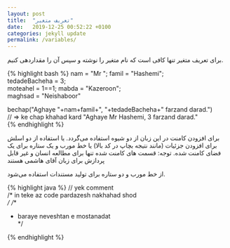 ```yaml
---
layout: post
title:  "تعریف متغیر"
date:   2019-12-25 00:52:22 +0100
categories: jekyll update
permalink: /variables/
---
```

برای تعریف متغیر تنها کافی است که نام متغیر را نوشته و سپس آن را مقداردهی کنیم.      


{% highlight bash %}
nam = "Mr ";
famil = "Hashemi";  
tedadeBacheha = 3;  
moteahel = 1==1;
mabda = "Kazeroon";  
maghsad = "Neishaboor"  
  
bechap("Aghaye "+nam+famil+", "+tedadeBacheha+" farzand darad.")  
// => ke chap khahad kard "Aghaye Mr Hashemi, 3 farzand darad."  
{% endhighlight %} 

برای افزودن کامنت در این زبان از دو شیوه استفاده می‌گردد.  یا استفاده از دو اسلش برای افزودن جزئیات (مانند نتیجه بچاپ در کد بالا) یا خط مورب و یک ستاره برای یک فضای کامنت شده.  توجه: قسمت های کامنت شده تنها برای مطالعه انسان و غیر قابل پردازش برای زبان آقای هاشمی هستند  

از خط مورب و دو ستاره برای تولید مستندات استفاده می‌شود.  

{% highlight java %}
// yek comment   
/*
in teke az code pardazesh nakhahad shod   
*/
/**  
 * baraye neveshtan e mostanadat  
 */

{% endhighlight %}
